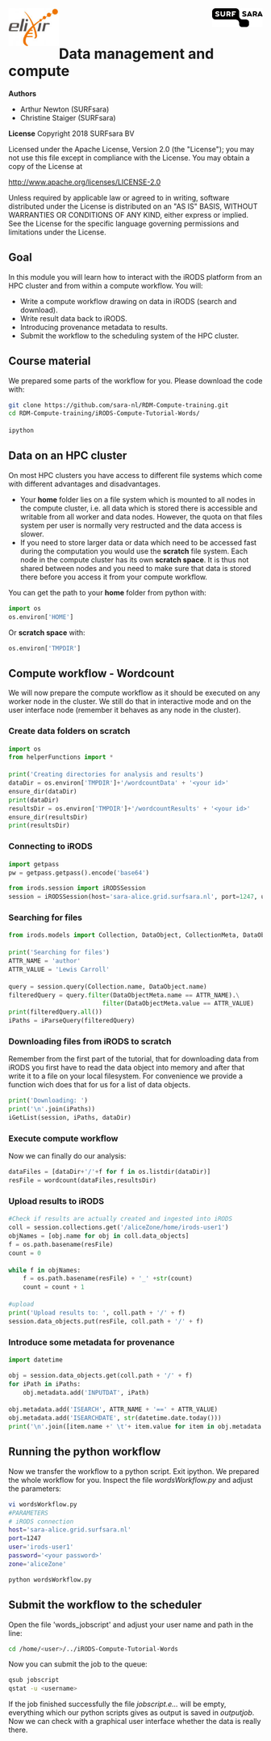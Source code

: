 <img align="left" src="elixir.png" width="100px">
<img align="right" src="surfsara.png" width="100px">
<br><br>

# Data management and compute

**Authors**
- Arthur Newton (SURFsara)
- Christine Staiger (SURFsara)

**License**
Copyright 2018 SURFsara BV

Licensed under the Apache License, Version 2.0 (the "License"); you may not use this file except in compliance with the License. You may obtain a copy of the License at

http://www.apache.org/licenses/LICENSE-2.0

Unless required by applicable law or agreed to in writing, software distributed under the License is distributed on an "AS IS" BASIS, WITHOUT WARRANTIES OR CONDITIONS OF ANY KIND, either express or implied. See the License for the specific language governing permissions and limitations under the License.

## Goal

In this module you will learn how to interact with the iRODS platform from an HPC cluster and from within a compute workflow.
You will:

- Write a compute workflow drawing on data in iRODS (search and download).
- Write result data back to iRODS.
- Introducing provenance metadata to results.
- Submit the workflow to the scheduling system of the HPC cluster.

## Course material

We prepared some parts of the workflow for you. Please download the code with:

```sh
git clone https://github.com/sara-nl/RDM-Compute-training.git
cd RDM-Compute-training/iRODS-Compute-Tutorial-Words/

ipython
```

## Data on an HPC cluster
On most HPC clusters you have access to different file systems which come with different advantages and disadvantages. 

- Your **home** folder lies on a file system which is mounted to all nodes in the compute cluster, i.e. all data which is stored there is accessible and writable from all worker and data nodes. However, the quota on that files system per user is normally very restructed and the data access is slower.
- If you need to store larger data or data which need to be accessed fast during the computation you would use the **scratch** file system. Each node in the compute cluster has its own **scratch space**. It is thus not shared between nodes and you need to make sure that data is stored there before you access it from your compute workflow.

You can get the path to your **home** folder from python with:

```py
import os
os.environ['HOME']
```

Or **scratch space** with:

```py
os.environ['TMPDIR']
```

## Compute workflow - Wordcount
We will now prepare the compute workflow as it should be executed on any worker node in the cluster. We still do that in interactive mode and on the user interface node (remember it behaves as any node in the cluster).

### Create data folders on **scratch**

```py
import os
from helperFunctions import *

print('Creating directories for analysis and results')
dataDir = os.environ['TMPDIR']+'/wordcountData' + '<your id>'
ensure_dir(dataDir)
print(dataDir)
resultsDir = os.environ['TMPDIR']+'/wordcountResults' + '<your id>'
ensure_dir(resultsDir)
print(resultsDir)
```

### Connecting to iRODS

```py
import getpass
pw = getpass.getpass().encode('base64')
```

```py
from irods.session import iRODSSession
session = iRODSSession(host='sara-alice.grid.surfsara.nl', port=1247, user='irods-user1', password=pw.decode('base64'), zone='aliceZone')
```

### Searching for files

```py
from irods.models import Collection, DataObject, CollectionMeta, DataObjectMeta

print('Searching for files')
ATTR_NAME = 'author'
ATTR_VALUE = 'Lewis Carroll'

query = session.query(Collection.name, DataObject.name)
filteredQuery = query.filter(DataObjectMeta.name == ATTR_NAME).\
                          filter(DataObjectMeta.value == ATTR_VALUE)
print(filteredQuery.all())
iPaths = iParseQuery(filteredQuery)
```

### Downloading files from iRODS to **scratch**
Remember from the first part of the tutorial, that for downloading data from iRODS you first have to read the data object into memory and after that write it to a file on your local filesystem. For convenience we provide a function wich does that for us for a list of data objects.

```py
print('Downloading: ')
print('\n'.join(iPaths))
iGetList(session, iPaths, dataDir)
```

### Execute compute workflow
Now we can finally do our analysis:

```py
dataFiles = [dataDir+'/'+f for f in os.listdir(dataDir)]
resFile = wordcount(dataFiles,resultsDir)
```

### Upload results to iRODS

```py
#Check if results are actually created and ingested into iRODS
coll = session.collections.get('/aliceZone/home/irods-user1')
objNames = [obj.name for obj in coll.data_objects]
f = os.path.basename(resFile)
count = 0

while f in objNames:
    f = os.path.basename(resFile) + '_' +str(count)
    count = count + 1

#upload
print('Upload results to: ', coll.path + '/' + f)
session.data_objects.put(resFile, coll.path + '/' + f)
```

### Introduce some metadata for provenance

```py
import datetime
```

```py
obj = session.data_objects.get(coll.path + '/' + f)
for iPath in iPaths:
    obj.metadata.add('INPUTDAT', iPath)

obj.metadata.add('ISEARCH', ATTR_NAME + '==' + ATTR_VALUE)
obj.metadata.add('ISEARCHDATE', str(datetime.date.today()))
print('\n'.join([item.name +' \t'+ item.value for item in obj.metadata.items()]))
```

## Running the python workflow
Now we transfer the workflow to a python script. Exit ipython.
We prepared the whole workflow for you. Inspect the file *wordsWorkflow.py* and adjust the parameters:

```sh
vi wordsWorkflow.py
#PARAMETERS
# iRODS connection
host='sara-alice.grid.surfsara.nl'
port=1247
user='irods-user1'
password='<your password>'
zone='aliceZone'
```

```sh
python wordsWorkflow.py
```

## Submit the workflow to the scheduler
Open the file 'words_jobscript' and adjust your user name and path in the line:

```sh
cd /home/<user>/../iRODS-Compute-Tutorial-Words
```

Now you can submit the job to the queue:

```sh
qsub jobscript
qstat -u <username>
```
If the job finished successfully the file *jobscript.e...* will be empty, everything which our python scripts gives as output is saved in *outputjob*.
Now we can check with a graphical user interface whether the data is really there.

